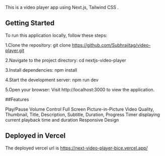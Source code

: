 This is a video player app using Next.js, Tailwind CSS .

## Getting Started

To run this application locally, follow these steps:

1.Clone the repository:
git clone https://github.com/Subhrajitag/video-player.git

2.Navigate to the project directory:
cd nextjs-video-player

3.Install dependencies:
npm install

4.Start the development server:
npm run dev

5.Open your browser:
Visit http://localhost:3000 to view the application.

##Features

Play/Pause
Volume Control
Full Screen
Picture-in-Picture
Video Quality, Thumbnail, Title, Description, Subtitle, Duration, Progress
Timer displaying current playback time and duration
Responsive Design


## Deployed in Vercel

The deployed vercel url is https://next-video-player-bice.vercel.app/